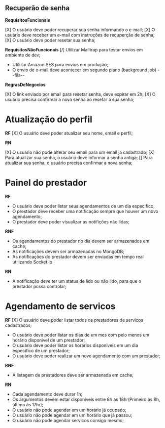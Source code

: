 ## Recuperão de senha

**RequisitosFuncionais**

[X] O usuário deve poder recuperar sua senha informando o e-mail;
[X] O usuário deve receber um e-mail com instruções de recuperção de senha;
[X] O usuário deve poder resetar sua senha;

**RequisitosNãoFuncionais**
[/] Utilizar Mailtrap para testar envios em ambiente de dev;
- Utilizar Amazon SES para envios em produção;
- O envio de e-mail deve acontecer em segundo plano (background job) --fila--


**RegrasDeNegocios**

[X] O link enviado por email para resetar senha, deve expirar em 2h;
[X] O usuário precisa confirmar a nova senha ao resetar a sua senha;

# Atualização do perfil
**RF**
[X] O usuário deve poder atualizar seu nome, email e perfil;

**RN**

[X] O usuário não pode alterar seu email para um email ja cadastrado;
[X] Para atualizar sua senha, o usuário deve informar a senha antiga;
[] Para atualizar sua senha, o usuário precisa confirmar a nova senha;


# Painel do prestador
**RF**

- O usuário deve poder listar seus agendamentos de um dia especifico;
- O prestador deve receber uma notificação sempre que houver um novo agendamento;
- O prestador deve poder visualizar as notifições não lidas;


**RNF**
- Os agendamentos do prestador no dia devem ser armazenados em cache;
- As notificações devem ser armazenadas no MongoDB;
- As notificações do prestador devem ser enviadas em tempo real utilizando Socket.io


**RN**
- A notificação deve ter um status de lido ou não lido, para que o prestador possa controlar;

# Agendamento de servicos

**RF**
[X] O usuário deve poder listar todos os prestadores de servicos cadastrados;
- O usuário deve poder listar os dias de um mes com pelo menos um horário disponivel de um prestador;
- O usuário deve poder listar os horários disponiveis em um dia especifico de um prestador;
- O usuário deve poder realizar um novo agendamento com um prestador;

**RNF**
- A listagem de prestadores deve ser armazenada em cache;

**RN**

- Cada agendamento deve durar 1h;
- Os argumentos devem estar disponíveis entre 8h ás 18hr(Primeiro ás 8h, último ás 17hr);
- O usuário não pode agendar em um horário já ocupado;
- O usuário não pode agendar em um horário que já passou;
- O usuário não pode agendar servicos consigo mesmo;



